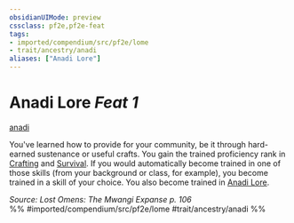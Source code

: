 ```yaml
---
obsidianUIMode: preview
cssclass: pf2e,pf2e-feat
tags:
- imported/compendium/src/pf2e/lome
- trait/ancestry/anadi
aliases: ["Anadi Lore"]
---
```

# Anadi Lore  *Feat 1*  
[anadi](anadi-lome.md)  


You've learned how to provide for your community, be it through hard-earned sustenance or useful crafts. You gain the trained proficiency rank in [Crafting](../skills.md#Crafting) and [Survival](../skills.md#Survival). If you would automatically become trained in one of those skills (from your background or class, for example), you become trained in a skill of your choice. You also become trained in [Anadi Lore](../skills.md#Lore).

*Source: Lost Omens: The Mwangi Expanse p. 106*  
%% #imported/compendium/src/pf2e/lome #trait/ancestry/anadi %%